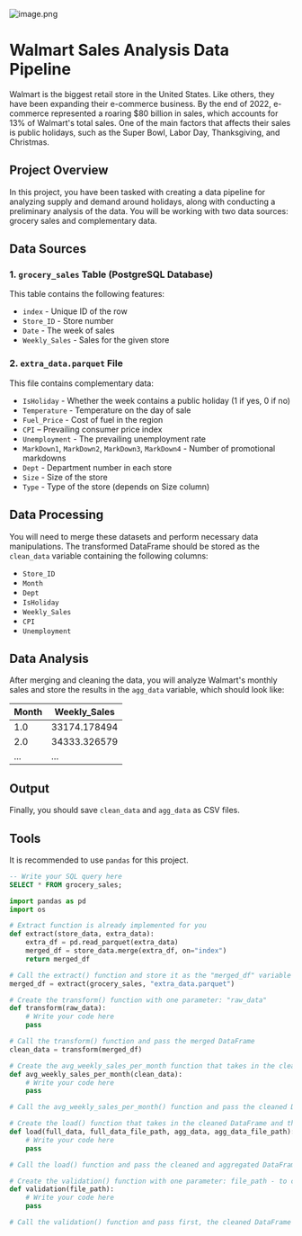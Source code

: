 ![image.png](attachment:image.png)

# Walmart Sales Analysis Data Pipeline

Walmart is the biggest retail store in the United States. Like others, they have been expanding their e-commerce business. By the end of 2022, e-commerce represented a roaring $80 billion in sales, which accounts for 13% of Walmart's total sales. One of the main factors that affects their sales is public holidays, such as the Super Bowl, Labor Day, Thanksgiving, and Christmas.

## Project Overview

In this project, you have been tasked with creating a data pipeline for analyzing supply and demand around holidays, along with conducting a preliminary analysis of the data. You will be working with two data sources: grocery sales and complementary data.

## Data Sources

### 1. `grocery_sales` Table (PostgreSQL Database)

This table contains the following features:

- `index` - Unique ID of the row
- `Store_ID` - Store number
- `Date` - The week of sales
- `Weekly_Sales` - Sales for the given store

### 2. `extra_data.parquet` File

This file contains complementary data:

- `IsHoliday` - Whether the week contains a public holiday (1 if yes, 0 if no)
- `Temperature` - Temperature on the day of sale
- `Fuel_Price` - Cost of fuel in the region
- `CPI` – Prevailing consumer price index
- `Unemployment` - The prevailing unemployment rate
- `MarkDown1`, `MarkDown2`, `MarkDown3`, `MarkDown4` - Number of promotional markdowns
- `Dept` - Department number in each store
- `Size` - Size of the store
- `Type` - Type of the store (depends on Size column)

## Data Processing

You will need to merge these datasets and perform necessary data manipulations. The transformed DataFrame should be stored as the `clean_data` variable containing the following columns:

- `Store_ID`
- `Month`
- `Dept`
- `IsHoliday`
- `Weekly_Sales`
- `CPI`
- `Unemployment`

## Data Analysis

After merging and cleaning the data, you will analyze Walmart's monthly sales and store the results in the `agg_data` variable, which should look like:

| Month | Weekly_Sales |
| ----- | ------------ |
| 1.0   | 33174.178494 |
| 2.0   | 34333.326579 |
| ...   | ...          |

## Output

Finally, you should save `clean_data` and `agg_data` as CSV files.

## Tools

It is recommended to use `pandas` for this project.

```sql
-- Write your SQL query here
SELECT * FROM grocery_sales;
```

```python
import pandas as pd
import os

# Extract function is already implemented for you
def extract(store_data, extra_data):
    extra_df = pd.read_parquet(extra_data)
    merged_df = store_data.merge(extra_df, on="index")
    return merged_df

# Call the extract() function and store it as the "merged_df" variable
merged_df = extract(grocery_sales, "extra_data.parquet")
```

```python
# Create the transform() function with one parameter: "raw_data"
def transform(raw_data):
    # Write your code here
    pass

# Call the transform() function and pass the merged DataFrame
clean_data = transform(merged_df)

# Create the avg_weekly_sales_per_month function that takes in the cleaned data from the last step
def avg_weekly_sales_per_month(clean_data):
    # Write your code here
    pass

# Call the avg_weekly_sales_per_month() function and pass the cleaned DataFrame

# Create the load() function that takes in the cleaned DataFrame and the aggregated one with the paths where they are going to be stored
def load(full_data, full_data_file_path, agg_data, agg_data_file_path):
    # Write your code here
    pass

# Call the load() function and pass the cleaned and aggregated DataFrames with their paths

# Create the validation() function with one parameter: file_path - to check whether the previous function was correctly executed
def validation(file_path):
    # Write your code here
    pass

# Call the validation() function and pass first, the cleaned DataFrame path, and then the aggregated DataFrame path
```
